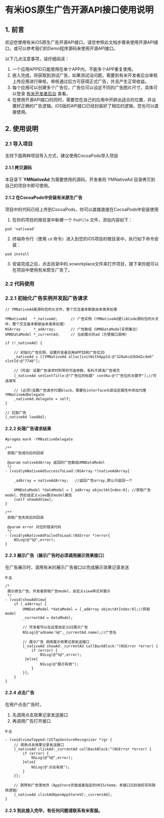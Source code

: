 # 有米iOS原生广告开源API接口使用说明

## 1. 前言

欢迎您使用有米iOS原生广告开源API接口，请您参照此文档步骤来使用开源API接口，或可以参考我们的Demo程序源码来使用开源API接口。

以下几点注意事项，请仔细阅读：

1. 一个应用APPID只能使用在单个APP内，不能多个APP重复使用。
2. 嵌入完成，将获取到测试广告，如果测试没问题，需要到有米开发者后台审核上传应用进行审核，审核通过后方可获得正式广告，并且产生正常收益。
3. 每个应用可以创建多个广告位，广告位可以设定不同的广告图片尺寸，具体可以登录 [有米开发者后台](http://app.youmi.net) 查看。
4. 在使用开源API接口的同时，需要您在自己的应用中开辟出适合的位置，并设置好正确的广告逻辑。iOS版的API接口已经封装好了相应的逻辑，您也可以直接使用。


## 2. 使用说明

### 2.1 导入项目

支持下面两种项目导入方式，建议使用CocoaPods导入项目

#### 2.1.1 拷贝源码

本目录下 **YMNativeAd** 为需要使用的源码，开发者将 YMNativeAd 目录拷贝到自己的项目中即可使用。

#### 2.1.2 在CocoaPods中安装有米原生广告

项目中的代码已经上传到CocoaPods，你可以直接直接在CocoaPods中安装使用

1. 在你的项目的根目录中新建一个 `Podfile` 文件，添加内容如下：

```
pod 'nativead'
```

2. 终端命令行（使用 `cd` 命令）进入到您的iOS项目的根目录中，执行如下命令安装：

```
pod install
```

3. 安装完成之后，点击目录中的.xcworkplace文件来打开项目，接下来你就可以在项目中使用有米原生广告了。

### 2.2 代码使用

### 2.2.1 初始化广告实例并发起广告请求

```
// YMNativeAd是源码包的头文件，整个交互基本都是由本类来处理

YMNativeAd   *_nativeAd;      // 广告实例 (YMNativeAd是libCode源码包的头文件，整个交互基本都是由本类来处理）
NSArray      *_adArray;       // 广告数组（UMNDataModel实例集合）
UMNDataModel *_currentAd;     // 当前展示的ad（方便接口调用）

if (!_nativeAd) {

    // 初始化广告实例，设置开发者应用APPID和广告位ID
    _nativeAd = [[YMNativeAd alloc]initWithAppId:@"320a6cd3b8d2c4e0" slotId:@"7746"];

    //（可选）设置广告请求时附带的可选参数，有利于提高广告填充
    [_nativeAd setContTitle:@"广告位的标题" contKw:@"广告位的关键字"];//可选填写

    // (必须)设置广告请求代理block，需要在interface头部设定属性中添加代理 YMNativeAdDelegate
    _nativeAd.delegate = self; 
}

// 拉取广告
[_nativeAd loadAd];
```

#### 2.2.2 处理广告请求结果

```
#pragma mark -YMNvativeDelegate

/**
 获取广告成功后的回调

 @param nativeAdArray 返回的广告数组UMNDataModel
 */
- (void)ymNativeAdSuccessToLoad:(NSArray *)nativeAdArray{
 
    _adArray = nativeAdArray;   //返回广告array,默认只返回一个
    
    UMNDataModel *dataModel = [_adArray objectAtIndex:0]; //获取广告model，然后自定义view展示model属性
    [self showAdView];
}

/**
 获取广告失败后的回调

 @param error 对应的错误代码
 */
- (void)ymNativeAdFailedToLoad:(NSError *)error{
    NSLog(@"%@",error);
} 
```

#### 2.2.3 展示广告（展示广告时必须调用展示效果接口）

在广告展示时，调用有米的展示广告接口以完成展示效果记录发送

e.g.

```
/*
 展示原生广告，开发者获取广告model，自定义view样式并展示
 */
- (void)showAdView{
    if (_adArray) {
        UMNDataModel *dataModel = [_adArray objectAtIndex:0];//获取model
        _currentAd = dataModel;
		
		// 开发者可以在这里自定义UI展示广告
        NSLog(@"adname:%@",_currentAd.name);//广告名

		// 展示广告 调用展示效果记录发送接口
		[_nativeAd showAd:_currentAd callBackBlock:^(NSError *error) {
    		if (error) {
        		NSLog(@"%@",error);
   		 }else{
        		NSLog(@"展示有效");
    		}
		}];
	}
}
```

#### 2.2.4 点击广告

在用户点击广告时，

1. 先调用点击效果记录发送接口
2. 再调用广告打开接口

e.g.

```
- (void)viewTapped:(UITapGestureRecognizer *)gr {
    // 调用点击效果记录发送接口
    [_nativeAd clickAd:_currentAd callBackBlock:^(NSError *error) {
        if (error) {
            NSLog(@"%@",error);
        }else{
            NSLog(@"点击有效");
        }
    }];

    // 跳转到广告落地页（AppStore页面或者指定的URIScheme，本接口已封装好实际跳转逻辑）
    [_nativeAd clickAdOpenAppStoreVC:_currentAd];
}
```

#### 2.2.5 到此接入完毕，有任何问题请联系有米客服。


